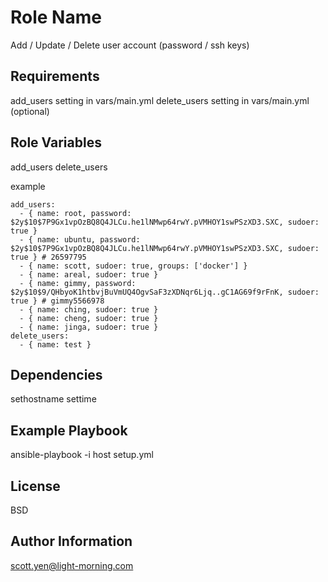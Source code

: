 Role Name
=========

Add / Update / Delete user account (password / ssh keys)

Requirements
------------

add_users setting in vars/main.yml
delete_users setting in vars/main.yml (optional)

Role Variables
--------------

add_users
delete_users

example
```
add_users:
  - { name: root, password: $2y$10$7P9Gx1vpOzBQ8Q4JLCu.he1lNMwp64rwY.pVMHOY1swPSzXD3.SXC, sudoer: true }
  - { name: ubuntu, password: $2y$10$7P9Gx1vpOzBQ8Q4JLCu.he1lNMwp64rwY.pVMHOY1swPSzXD3.SXC, sudoer: true } # 26597795
  - { name: scott, sudoer: true, groups: ['docker'] }
  - { name: areal, sudoer: true }
  - { name: gimmy, password: $2y$10$9/QHbyoK1htbvjBuVmUQ4OgvSaF3zXDNqr6Ljq..gC1AG69f9rFnK, sudoer: true } # gimmy5566978
  - { name: ching, sudoer: true }
  - { name: cheng, sudoer: true }
  - { name: jinga, sudoer: true }
delete_users:
  - { name: test }

```

Dependencies
------------

sethostname
settime

Example Playbook
----------------

ansible-playbook -i host setup.yml 

License
-------

BSD

Author Information
------------------

scott.yen@light-morning.com
